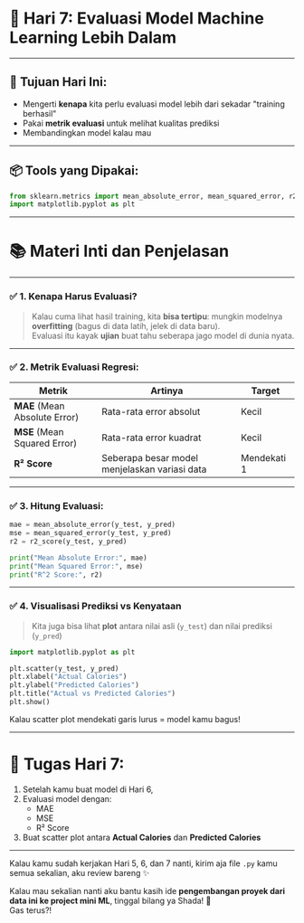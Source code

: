 # 📅 **Hari 7: Evaluasi Model Machine Learning Lebih Dalam**

---

## 🎯 Tujuan Hari Ini:
- Mengerti **kenapa** kita perlu evaluasi model lebih dari sekadar "training berhasil"
- Pakai **metrik evaluasi** untuk melihat kualitas prediksi
- Membandingkan model kalau mau

---

## 📦 Tools yang Dipakai:
```python
from sklearn.metrics import mean_absolute_error, mean_squared_error, r2_score
import matplotlib.pyplot as plt
```

---

# 📚 Materi Inti dan Penjelasan

---

### ✅ 1. Kenapa Harus Evaluasi?
> Kalau cuma lihat hasil training, kita **bisa tertipu**: mungkin modelnya **overfitting** (bagus di data latih, jelek di data baru).  
Evaluasi itu kayak **ujian** buat tahu seberapa jago model di dunia nyata.

---

### ✅ 2. Metrik Evaluasi Regresi:

| Metrik | Artinya | Target |
|--------|---------|--------|
| **MAE** (Mean Absolute Error) | Rata-rata error absolut | Kecil |
| **MSE** (Mean Squared Error) | Rata-rata error kuadrat | Kecil |
| **R² Score** | Seberapa besar model menjelaskan variasi data | Mendekati 1 |

---

### ✅ 3. Hitung Evaluasi:
```python
mae = mean_absolute_error(y_test, y_pred)
mse = mean_squared_error(y_test, y_pred)
r2 = r2_score(y_test, y_pred)

print("Mean Absolute Error:", mae)
print("Mean Squared Error:", mse)
print("R^2 Score:", r2)
```

---

### ✅ 4. Visualisasi Prediksi vs Kenyataan
> Kita juga bisa lihat **plot** antara nilai asli (`y_test`) dan nilai prediksi (`y_pred`)

```python
import matplotlib.pyplot as plt

plt.scatter(y_test, y_pred)
plt.xlabel("Actual Calories")
plt.ylabel("Predicted Calories")
plt.title("Actual vs Predicted Calories")
plt.show()
```
Kalau scatter plot mendekati garis lurus = model kamu bagus!

---

# 🧪 Tugas Hari 7:

1. Setelah kamu buat model di Hari 6,
2. Evaluasi model dengan:
   - MAE
   - MSE
   - R² Score
3. Buat scatter plot antara **Actual Calories** dan **Predicted Calories**

---

Kalau kamu sudah kerjakan Hari 5, 6, dan 7 nanti, kirim aja file `.py` kamu semua sekalian, aku review bareng ✨

Kalau mau sekalian nanti aku bantu kasih ide **pengembangan proyek dari data ini ke project mini ML**, tinggal bilang ya Shada! 🚀  
Gas terus?!